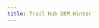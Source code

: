 ```yaml
---
title: Trail Hub DEM Winter
---
```

<html>
<head>
<meta charset="utf-8">
<title>Trail Hub Digital Terrain Map 2023</title>
<meta name="viewport" content="initial-scale=1,maximum-scale=1,user-scalable=no">
<link href="https://api.mapbox.com/mapbox-gl-js/v3.1.0/mapbox-gl.css" rel="stylesheet">
<script src="https://api.mapbox.com/mapbox-gl-js/v3.1.0/mapbox-gl.js"></script>
	<!-- Global site tag (gtag.js) - Google Analytics -->
		<script async src="https://www.googletagmanager.com/gtag/js?id=G-3RKGWJ9K0S"></script>
			<script>
			  window.dataLayer = window.dataLayer || [];
			  function gtag(){dataLayer.push(arguments);}
			  gtag('js', new Date());

			  gtag('config', 'G-3RKGWJ9K0S');
		</script>
<style>
    body { margin: 0; padding: 0;}
    #map { position: absolute; top: 0; bottom: 0; width: 100%; }

    #button-container {
        position: absolute;
        top: 10px;
        left: 10px;
        z-index: 1;
        background-color: #fff;
        padding: 10px;
        border-radius: 5px;
        box-shadow: 0 2px 4px rgba(0,0,0,0.3);
		width: 150px;
    }

    .toggle-btn { 
        background-color: #f8f8f8;
        color: #333;
        border: 1px solid #ddd;
        border-radius: 4px;
        padding: 5px 5px;
        margin-bottom: 5px;
        cursor: pointer;
        font-size: 14px;
        width: 100%;
        box-sizing: border-box;
        transition: background-color 0.3s ease;
    }

    .toggle-btn:hover {
        background-color: #f0f0f0;
    }

    #layer-toggle { background-color: #eee; }
    #toggle-hiking { background-color: #dea3ca; }
    #toggle-long, #toggle-short { background-color: #23bec8; }
	
	#layer-toggle:hover, #toggle-hiking:hover, #toggle-long:hover, #toggle-short:hover {
    background-color: #f0f0f0;
}
   #graphic-box {
            position: absolute;
            top: 50%;  /* Center vertically */
            left: 50%; /* Center horizontally */
            width: 715px;
            height: 730px;
            border: 2px solid red;
			box-shadow: 0 0 20px rgba(0, 0, 0, 0.5); /* Outer drop shadow */
            transform: translate(-50%, -50%); /* Adjust for centering */
            z-index: 2; 
			pointer-events: none;
			display: none; /* Initially hidden */
        }
		
	#map-container {
		position: relative;
	}

	#overlay-container {
		position: absolute;
		bottom: 10px;
		right: 10px;
		background-color: rgba(255, 255, 255, 0.8);
		padding: 5px;
		border-radius: 4px;
	}
</style>
</head>
<body>
<div id="map"></div>
<div id="button-container">
    <button id="toggle-hiking" class="toggle-btn">Hiking Trail</button>
    <button id="toggle-long" class="toggle-btn">Snowshoe Trail</button>
    <button id="toggle-short" class="toggle-btn">Snowshoe Trail - Short</button>
	<button id="layer-toggle" class="toggle-btn">Toggle Contours</button>
	<button id="toggle-graphic-box" class="toggle-btn">Toggle Print Box</button>
</div>
 <div id="graphic-box"></div>
<div id="overlay-container" class="map-overlay">
        <div id="bearing-display">Bearing: 0°</div>
        <div id="pitch-display">Pitch: 0°</div>
        <div id="center-display">Center: 0.000000, 0.000000</div>
    </div>
<script>
	mapboxgl.accessToken = 'pk.eyJ1IjoicmVhY2hhYm92ZSIsImEiOiJja2hlenc1a3cwbTloMnByejU3Z3JoMXVjIn0.EojHQhHk73D3XVIXMyXbAg';
    const map = new mapboxgl.Map({
        container: 'map', // container ID
        // Choose from Mapbox's core styles, or make your own style with Mapbox Studio
        style: 'mapbox://styles/reachabove/clrp92mv4005o01o84dxz9iqv', // style URL
        center: [-79.07336, 44.03235], // starting position
        zoom: 15.3, // starting zoom
		bearing: -49.60,
		pitch: 60.50
    });
	
	let hikingOpacity = 1, longOpacity = 1, shortOpacity = 1;

    // Add a scale control to the map
    map.addControl(new mapboxgl.ScaleControl());
	map.addControl(new mapboxgl.NavigationControl());
	map.addControl(new mapboxgl.FullscreenControl());
	
	// Function to toggle the visibility of the line layer
    function toggleLayer() {
        const visibility = map.getLayoutProperty('countours10m-simplify-720bqt', 'visibility');
        if (visibility === 'visible') {
            map.setLayoutProperty('countours10m-simplify-720bqt', 'visibility', 'none');
        } else {
            map.setLayoutProperty('countours10m-simplify-720bqt', 'visibility', 'visible');
        }
    }

    // Add event listener to the button
    document.getElementById('layer-toggle').addEventListener('click', toggleLayer);
	
	function updateLayerStyle() {
            map.setPaintProperty('th-trails-winter2024-merge-9j33yk copy', 'line-color', [
                "match",
                ["get", "name"],
                ["Hiking"], hikingOpacity ? "#dea3ca" : "transparent",
                ["Long"], longOpacity ? "#23bec8" : "transparent",
                ["Short"], shortOpacity ? "#23bec8" : "transparent",
                "#ffffff"
            ]);
			
			 map.setPaintProperty('th-trails-winter2024-merge-9j33yk', 'line-color', [
            "match",
            ["get", "name"],
            "Hiking", hikingOpacity ? "#000000" : "transparent",
            "Long", longOpacity ? "#000000" : "transparent",
            "Short", shortOpacity ? "#000000" : "transparent",
            "#000000"
        ]);
		
        }

        // Toggle functions
        function toggleHiking() {
            hikingOpacity = 1 - hikingOpacity; // Toggle between 0 and 1
            updateLayerStyle();
        }

        function toggleLong() {
            longOpacity = 1 - longOpacity;
            updateLayerStyle();
        }

        function toggleShort() {
            shortOpacity = 1 - shortOpacity;
            updateLayerStyle();
        }

        // Add event listeners to buttons
        document.getElementById('toggle-hiking').addEventListener('click', toggleHiking);
        document.getElementById('toggle-long').addEventListener('click', toggleLong);
        document.getElementById('toggle-short').addEventListener('click', toggleShort);
		
		function toggleGraphicBox() {
            var box = document.getElementById('graphic-box');
            box.style.display = (box.style.display === 'block') ? 'none' : 'block';
        }

        // Add event listener to the toggle button
        document.getElementById('toggle-graphic-box').addEventListener('click', toggleGraphicBox);
    // Ensure the layer is loaded before toggling
   map.on('load', function() {
        map.setLayoutProperty('countours10m-simplify-720bqt', 'visibility', 'none');
		updateLayerStyle();
    });
	
	// Initial display of values
	document.getElementById('bearing-display').innerHTML = 'Bearing: ' + map.getBearing().toFixed(2) + '°';
	document.getElementById('pitch-display').innerHTML = 'Pitch: ' + map.getPitch().toFixed(2) + '°';
	var center = map.getCenter();
	var lng = center.lng.toFixed(6);
	var lat = center.lat.toFixed(6);
	document.getElementById('center-display').innerHTML = 'Center: ' + lng + ', ' + lat;
	
	map.on('rotate', function() {
    var bearing = map.getBearing().toFixed(2);
    document.getElementById('bearing-display').innerHTML = 'Bearing: ' + bearing + '°';
	});

	map.on('pitch', function() {
		var pitch = map.getPitch().toFixed(2);
		document.getElementById('pitch-display').innerHTML = 'Pitch: ' + pitch + '°';
	});

	map.on('move', function() {
		var center = map.getCenter();
		var lng = center.lng.toFixed(6);
		var lat = center.lat.toFixed(6);
		document.getElementById('center-display').innerHTML = 'Center: ' + lng + ', ' + lat;
	});
	
</script>

</body>
</html>
